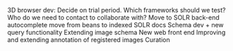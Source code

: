 3D browser dev:  Decide on trial period.  Which frameworks should we test?  Who do we need to contact to collaborate with?
Move to SOLR back-end
autocomplete
move from beans to indexed SOLR docs
Schema dev + new query functionality
Extending image schema
New web front end
Improving and extending annotation of registered images
Curation

